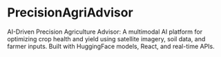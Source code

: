 # PrecisionAgriAdvisor
AI-Driven Precision Agriculture Advisor: A multimodal AI platform for optimizing crop health and yield using satellite imagery, soil data, and farmer inputs. Built with HuggingFace models, React, and real-time APIs.
